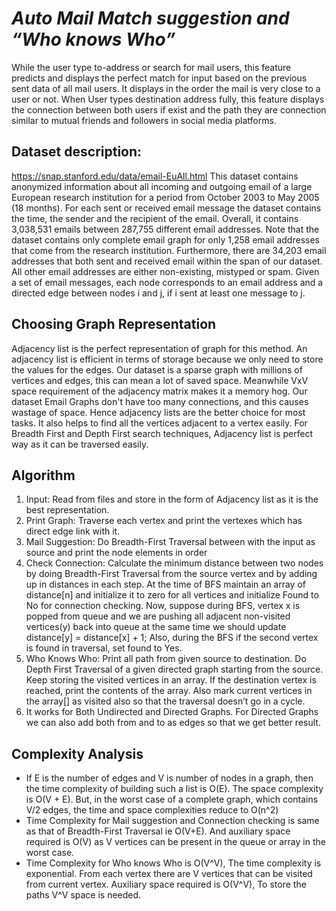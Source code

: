 # *Auto Mail Match suggestion and “Who knows Who”*

While the user type to-address or search for mail users, this feature predicts and displays the perfect match for input based on the previous sent data of all mail users. It displays in the order the mail is very close to a user or not.
When User types destination address fully, this feature displays the connection between both users if exist and the path they are connection similar to mutual friends and followers in social media platforms.

## Dataset description:
https://snap.stanford.edu/data/email-EuAll.html
This dataset contains anonymized information about all incoming and outgoing email of a large European research institution for a period from October 2003 to May 2005 (18 months). For each sent or received email message the dataset contains the time, the sender and the recipient of the email. Overall, it contains 3,038,531 emails between 287,755 different email addresses. Note that the dataset contains only complete email graph for only 1,258 email addresses that come from the research institution. Furthermore, there are 34,203 email addresses that both sent and received email within the span of our dataset. All other email addresses are either non-existing, mistyped or spam.
Given a set of email messages, each node corresponds to an email address and a directed edge between nodes i and j, if i sent at least one message to j.

## Choosing Graph Representation
Adjacency list is the perfect representation of graph for this method. An adjacency list is efficient in terms of storage because we only need to store the values for the edges. Our dataset is a sparse graph with millions of vertices and edges, this can mean a lot of saved space.  Meanwhile VxV space requirement of the adjacency matrix makes it a memory hog. Our dataset Email Graphs don't have too many connections, and this causes wastage of space. Hence adjacency lists are the better choice for most tasks.
It also helps to find all the vertices adjacent to a vertex easily. For Breadth First and Depth First search techniques, Adjacency list is perfect way as it can be traversed easily.

## Algorithm
1.	Input: Read from files and store in the form of Adjacency list as it is the best representation.
2.	Print Graph: Traverse each vertex and print the vertexes which has direct edge link with it.
3.	Mail Suggestion: Do Breadth-First Traversal between with the input as source and print the node elements in order
4.	Check Connection: Calculate the minimum distance between two nodes by doing Breadth-First Traversal from the source vertex and by adding up in distances in each step. At the time of BFS maintain an array of distance[n] and initialize it to zero for all vertices and initialize Found to No for connection checking. Now, suppose during BFS, vertex x is popped from queue and we are pushing all adjacent non-visited vertices(y) back into queue at the same time we should update distance[y] = distance[x] + 1; Also, during the BFS if the second vertex is found in traversal, set found to Yes.
5.	Who Knows Who: Print all path from given source to destination. Do Depth First Traversal of a given directed graph starting from the source. Keep storing the visited vertices in an array. If the destination vertex is reached, print the contents of the array. Also mark current vertices in the array[] as visited also so that the traversal doesn’t go in a cycle.
6.	It works for Both Undirected and Directed Graphs. For Directed Graphs we can also add both from and to as edges so that we get better result.

## Complexity Analysis
* If E is the number of edges and V is number of nodes in a graph, then the time complexity of building such a list is O(E). The space complexity is O(V + E). But, in the worst case of a complete graph, which contains V/2 edges, the time and space complexities reduce to O(n^2)
*	Time Complexity for Mail suggestion and Connection checking is same as that of Breadth-First Traversal ie O(V+E). And auxiliary space required is O(V) as V vertices can be present in the queue or array in the worst case.
*	Time Complexity for Who knows Who is O(V^V), The time complexity is exponential. From each vertex there are V vertices that can be visited from current vertex. Auxiliary space required is O(V^V), To store the paths V^V space is needed.
